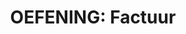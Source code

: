 ---
layout: template
title: 'OEFENING: Factuur'
url: /programmeren/oefening-factuur
collection: programmeren
---